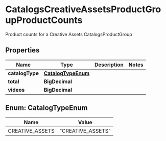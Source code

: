 

# CatalogsCreativeAssetsProductGroupProductCounts

Product counts for a Creative Assets CatalogsProductGroup

## Properties

| Name | Type | Description | Notes |
|------------ | ------------- | ------------- | -------------|
|**catalogType** | [**CatalogTypeEnum**](#CatalogTypeEnum) |  |  |
|**total** | **BigDecimal** |  |  |
|**videos** | **BigDecimal** |  |  |



## Enum: CatalogTypeEnum

| Name | Value |
|---- | -----|
| CREATIVE_ASSETS | &quot;CREATIVE_ASSETS&quot; |



